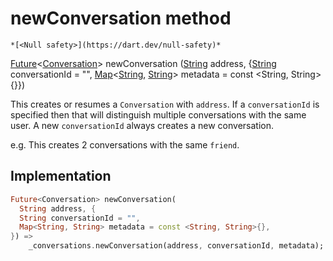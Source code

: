 


# newConversation method




    *[<Null safety>](https://dart.dev/null-safety)*




[Future](https://api.flutter.dev/flutter/dart-async/Future-class.html)&lt;[Conversation](././Conversation-class.md)> newConversation
([String](https://api.flutter.dev/flutter/dart-core/String-class.html) address, {[String](https://api.flutter.dev/flutter/dart-core/String-class.html) conversationId = "", [Map](https://api.flutter.dev/flutter/dart-core/Map-class.html)&lt;[String](https://api.flutter.dev/flutter/dart-core/String-class.html), [String](https://api.flutter.dev/flutter/dart-core/String-class.html)> metadata = const <String, String>{}})





<p>This creates or resumes a <code>Conversation</code> with <code>address</code>.
If a <code>conversationId</code> is specified then that will
distinguish multiple conversations with the same user.
A new <code>conversationId</code> always creates a new conversation.</p>
<p>e.g. This creates 2 conversations with the same <code>friend</code>.</p>



## Implementation

```dart
Future<Conversation> newConversation(
  String address, {
  String conversationId = "",
  Map<String, String> metadata = const <String, String>{},
}) =>
    _conversations.newConversation(address, conversationId, metadata);
```
